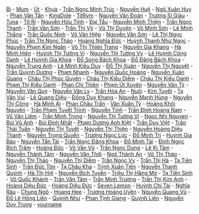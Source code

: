[Bi](#bi) - 
[Mum](#mum) - 
[Út](#ut) - 
[Khựa](#) - 
[Trần Ngọc Minh Trúc](#) - 
[Nguyễn Huệ](#) - 
[Ngô Xuân Huy](#) - 
[Phan Văn Tấn](#) - 
[KingDole](#) - 
[TờRym](#) - 
[Nguyễn Văn Đoàn](#) - 
[Trương Sĩ Giàu](#) - 
[Tuna](#) - 
[Tờ Rí](#) - 
[Nguyễn Hữu Tình](#) - 
[Đại Tẩu](#) - 
[Nguyễn Minh Thiện](#) - 
[Trần Ngọc Thanh](#) - 
[Trần Văn Sơn](#) - 
[Trần Thị Vỹ](#) - 
[Vũ Thị Duyên](#) - 
[Võ Minh Sơn](#) - 
[Lê Minh Thắng](#) - 
[Trần Quốc Ninh](#) - 
[Võ Văn Hiệp](#) - 
[Nguyễn Văn Sơn](#) - 
[Lê Thị Ngọc Phúc](#) - 
[Trần Thi Ngọc Thảo](#) - 
[Hoàng Nghĩa Đức](#) - 
[Huỳnh Thanh Như Ngọc](#) - 
[Nguyễn Phạm Kim Ngân](#) - 
[Võ Thị Thiên Trang](#) - 
[Nguyễn Gia Khang](#) - 
[Hà Minh Hiên](#) - 
[Huỳnh Thị Tường Vi](#) - 
[Nguyễn Thị Tường Vy](#) - 
[Lê Huỳnh Công Danh](#) - 
[Lê Huỳnh Gia Khoa](#) - 
[Đỗ Song Bách Khoa](#) - 
[Đỗ Đăng Bách Khoa](#) - 
[Nguyễn Trung Anh](#) - 
[Lê Minh Kiều Duy](#) - 
[Đỗ Thị Xuân](#) - 
[Nguyễn Thị Nguyệt](#) - 
[Trần Quỳnh Dương](#) - 
[Phạm Nhanh](#) - 
[Nguyễn Quốc Hoàng](#) - 
[Nguyễn Xuân Quang](#) - 
[Châu Thị Phúc Quyên](#) - 
[Châu Thị Kiều Diễm](#) - 
[Châu Thị Kiều Oanh](#) - 
[Phạm Thị Kiều Oanh](#) - 
[Phan Chí Thiên](#) - 
[Phạm Út Xuyên](#) - 
[Nguyễn Văn Tỹ](#) - 
[Nguyễn Văn Quý](#) - 
[Nguyễn Văn Ly](#) - 
[Trần Hòa An](#) - 
[Nuôi](#) - 
[Kim Tuyết](#) - 
[Tạ Văn Vui](#) - 
[Lê Quang Diệu](#) - 
[Đồng Duy Khang](#) - 
[Nguyễn Mạnh Hùng](#) - 
[Nguyễn Thị Công](#) - 
[Hà Minh Ái](#) - 
[Phan Châu Trần](#) - 
[Văn Xuân Tỹ](#) - 
[Hoàng Khôi Nguyên](#) - 
[Trần Phạm Tuyết Trinh](#) - 
[Nguyễn Tính](#) - 
[Trần Đình Hoàng Nam](#) - 
[Võ Văn Liêm](#) - 
[Trần Minh Trọng](#) - 
[Nguyễn Thị Tường Vi](#) - 
[Ngoc Nhi Nguyen](#) - 
[Bùi Vũ Anh](#) - 
[Bùi Đình Nhất](#) - 
[Phạm Dương Anh Kiệt](#) - 
[Trần Duy Việt](#) - 
[Trần Thái Tuấn](#) - 
[Nguyễn Thị Tuyết](#) - 
[Nguyễn Thị Thiện](#) - 
[Nguyễn Hoàng Diệu Thanh](#) - 
[Nguyễn Trọng Quyền](#) - 
[Trương Ngọc Lực](#) - 
[Đỗ Minh Trí](#) - 
[Huỳnh Gia Bảo](#) - 
[Nguyễn Tấn Tài](#) - 
[Trần Ngọc Đăng Khoa](#) - 
[Đỗ Minh Tài](#) - 
[Đinh Ngọc Bích Trâm](#) - 
[Hoàng Đức](#) - 
[Võ Văn Vũ](#) - 
[Trần Ngọc Dung](#) - 
[Lê Kì Tâm](#) - 
[Nguyễn Thành Tâm](#) - 
[Nguyễn Văn Thời](#) - 
[Ngô Thành An](#) - 
[Võ Thị Thảo](#) - 
[Nguyễn Thị Thảo](#) - 
[Nguyễn Thị Diễm](#) - 
[Trần Ngọc Vy](#) - 
[Trần Thị Hà](#) - 
[Tạ Tiên Sinh](#) - 
[Trần Đức Tôn](#) - 
[Tạ Châu Kha](#) - 
[Trịnh Xuân Tiến](#) - 
[Nguyễn Thanh Quỳnh](#) - 
[Hà Thị Hợi](#) - 
[Nguyễn Bích Tuyền](#) - 
[Triệu Thị Hằng Mơ](#) - 
[Tạ Tiên Sinh](#) - 
[Võ Quốc Khánh](#) - 
[Trần Văn Tâm](#) - 
[Trần Minh Trương](#) - 
[Trần Thị Kim Anh](#) - 
[Hoàng Diệu Đức](#) - 
[Hoàng Diệu Đức](#) - 
[Seven Lemon](#) - 
[Huỳnh Chí Tài](#) - 
[Nghĩa Râu](#) - 
[Chung Ngô](#) - 
[Hoang Hee](#) - 
[Trương Hoàng Uyên](#) - 
[Nguyễn Quang Vũ](#) - 
[Đỗ Lê Hồng Liên](#) - 
[Quỳnh Như](#) - 
[Phan Tịnh Giang](#) - 
[Quỳnh Liên](#) - 
[Nguyễn Duy Trung](#) - 
[yourname](#)